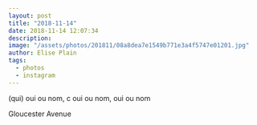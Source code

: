 ```yaml
---
layout: post
title: "2018-11-14"
date: 2018-11-14 12:07:34
description: 
image: "/assets/photos/201811/08a8dea7e1549b771e3a4f5747e01201.jpg"
author: Elise Plain
tags: 
  - photos
  - instagram
---
```


(qui) oui ou nom, c oui ou nom, oui ou nom
<p></p>
Gloucester Avenue